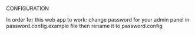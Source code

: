CONFIGURATION  
  
In order for this web app to work: change password for your admin panel in password.config.example file then rename it to password.config
